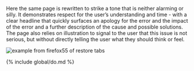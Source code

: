 Here the same page is rewritten to strike a tone that is neither alarming or silly.  It demonstrates respect for the user’s understanding and time - with a clear headline that quickly surfaces an apology for the error and the impact of the error and a further description of the cause and possible solutions. The page also relies on illustration to signal to the user that this issue is not serious, but without directly telling the user what they should think or feel.

![example from firefox55 of restore tabs](../images/copy/tone-voice/voice-and-tone-do-1.svg)

{% include global/do.md %}